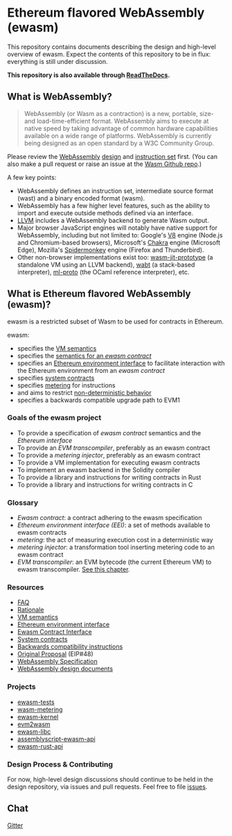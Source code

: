 # Ethereum flavored WebAssembly (ewasm)

This repository contains documents describing the design and high-level overview of ewasm. Expect the contents of this repository to be in flux: everything is still under discussion.

**This repository is also available through [ReadTheDocs](https://ewasm.readthedocs.io).**

## What is WebAssembly?

> WebAssembly (or Wasm as a contraction) is a new, portable, size- and load-time-efficient format. WebAssembly aims to execute at native speed by taking advantage of common hardware capabilities available on a wide range of platforms. WebAssembly is currently being designed as an open standard by a W3C Community Group.

Please review the [WebAssembly](http://webassembly.org/) [design](http://webassembly.org/docs/high-level-goals/) and [instruction set](https://webassembly.github.io/spec/core/appendix/index-instructions.html#index-instr) first. (You can also make a pull request or raise an issue at the [Wasm Github repo](https://github.com/WebAssembly/design).)

A few key points:
* WebAssembly defines an instruction set, intermediate source format (wast) and a binary encoded format (wasm).
* WebAssembly has a few higher level features, such as the ability to import and execute outside methods defined via an interface.
* [LLVM](https://llvm.org/) includes a WebAssembly backend to generate Wasm output.
* Major browser JavaScript engines will notably have native support for
  WebAssembly, including but not limited to: Google's
  [V8](https://github.com/v8/v8) engine (Node.js and Chromium-based browsers),
  Microsoft's [Chakra](https://github.com/Microsoft/ChakraCore) engine
  (Microsoft Edge), Mozilla's
  [Spidermonkey](https://github.com/mozilla/gecko-dev/tree/master/js) engine
  (Firefox and Thunderbird).
* Other non-browser implementations exist too:
  [wasm-jit-prototype](https://github.com/WebAssembly/wasm-jit-prototype) (a
  standalone VM using an LLVM backend),
  [wabt](https://github.com/WebAssembly/wabt) (a stack-based interpreter),
  [ml-proto](https://github.com/WebAssembly/spec/tree/master/ml-proto) (the
  OCaml reference interpreter), etc.

## What is Ethereum flavored WebAssembly (ewasm)?

ewasm is a restricted subset of Wasm to be used for contracts in Ethereum.

ewasm:
* specifies the [VM semantics](./vm_semantics.md)
* specifies the [semantics for an *ewasm contract*](./contract_interface.md)
* specifies an [Ethereum environment interface](./eth_interface.md) to facilitate interaction with the Ethereum environment from an *ewasm contract*
* specifies [system contracts](./system_contracts.md)
* specifies [metering](./metering.md) for instructions
* and aims to restrict [non-deterministic behavior](https://github.com/WebAssembly/design/blob/master/Nondeterminism.md)
* specifies a backwards compatible upgrade path to EVM1

### Goals of the ewasm project

* To provide a specification of *ewasm contract* semantics and the *Ethereum interface*
* To provide an *EVM transcompiler*, preferably as an ewasm contract
* To provide a *metering injector*, preferably as an ewasm contract
* To provide a VM implementation for executing ewasm contracts
* To implement an ewasm backend in the Solidity compiler
* To provide a library and instructions for writing contracts in Rust
* To provide a library and instructions for writing contracts in C

### Glossary

* *Ewasm contract*: a contract adhering to the ewasm specification
* *Ethereum environment interface (EEI)*: a set of methods available to ewasm contracts
* *metering*: the act of measuring execution cost in a deterministic way
* *metering injector*: a transformation tool inserting metering code to an ewasm contract
* *EVM transcompiler*: an EVM bytecode (the current Ethereum VM) to ewasm transcompiler. [See this chapter](./evm_transcompiler.md).

### Resources

* [FAQ](./faq.md)
* [Rationale](./rationale.md)
* [VM semantics](./vm_semantics.md)
* [Ethereum environment interface](./eth_interface.md)
* [Ewasm Contract Interface](./contract_interface.md)
* [System contracts](./system_contracts.md)
* [Backwards compatibility instructions](./backwards_compatibility.md)
* [Original Proposal](https://github.com/ethereum/EIPs/issues/48) (EIP#48)
* [WebAssembly Specification](https://webassembly.github.io/spec/)
* [WebAssembly design documents](https://github.com/WebAssembly/design)

### Projects

* [ewasm-tests](https://github.com/ewasm/ewasm-tests)
* [wasm-metering](https://github.com/ewasm/wasm-metering)
* [ewasm-kernel](https://github.com/ewasm/ewasm-kernel)
* [evm2wasm](https://github.com/ewasm/evm2wasm)
* [ewasm-libc](https://github.com/ewasm/ewasm-libc)
* [assemblyscript-ewasm-api](https://github.com/ewasm/assemblyscript-ewasm-api)
* [ewasm-rust-api](https://github.com/ewasm/ewasm-rust-api)

### Design Process & Contributing
For now, high-level design discussions should continue to be held in the design repository, via issues and pull requests. Feel free to file [issues](https://github.com/ethereum/ewasm-design/issues).

## Chat
[Gitter](https://gitter.im/ewasm/Lobby)  
